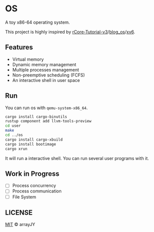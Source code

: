 # OS

A toy x86-64 operating system.

This project is highly inspired by [rCore-Tutorial-v3](https://github.com/rcore-os/rCore-Tutorial-v3)/[blog_os](https://github.com/phil-opp/blog_os)/[xv6](https://github.com/mit-pdos/xv6-public).

## Features

* Virtual memory 
* Dynamic memory management
* Multiple processes management
* Non-preemptive scheduling (FCFS)
* An interactive shell in user space

## Run

You can run os with `qemu-system-x86_64`.

````bash
cargo install cargo-binutils
rustup component add llvm-tools-preview
cd user
make
cd ../os
cargo install cargo-xbuild
cargo install bootimage
cargo xrun
````

It will run a interactive shell. You can run several user programs with it.

## Work in Progress

* [ ] Process concurrency
* [ ] Process communication
* [ ] File System

## LICENSE

[MIT](https://github.com/arrayJY/os/blob/master/LICENSE) © arrayJY

